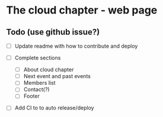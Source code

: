 # The cloud chapter - web page
## Todo (use github issue?)
- [ ] Update readme with how to contribute and deploy
- [ ] Complete sections
  - [ ] About cloud chapter
  - [ ] Next event and past events
  - [ ] Members list
  - [ ] Contact(?)
  - [ ] Footer
- [ ] Add CI to to auto release/deploy

